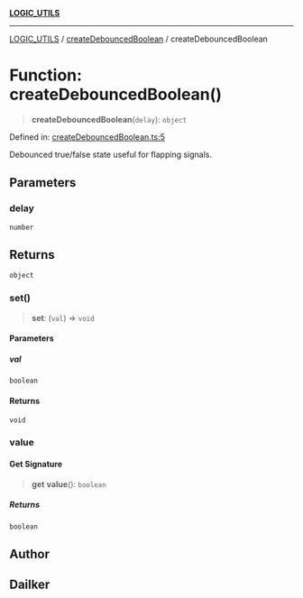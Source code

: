 [**LOGIC_UTILS**](../../README.md)

***

[LOGIC_UTILS](../../README.md) / [createDebouncedBoolean](../README.md) / createDebouncedBoolean

# Function: createDebouncedBoolean()

> **createDebouncedBoolean**(`delay`): `object`

Defined in: [createDebouncedBoolean.ts:5](https://github.com/dailker/everyutil/blob/c55c841d32caf5da88acfcc363073946269cfe27/src/logic/createDebouncedBoolean.ts#L5)

Debounced true/false state useful for flapping signals.

## Parameters

### delay

`number`

## Returns

`object`

### set()

> **set**: (`val`) => `void`

#### Parameters

##### val

`boolean`

#### Returns

`void`

### value

#### Get Signature

> **get** **value**(): `boolean`

##### Returns

`boolean`

## Author

## Dailker
